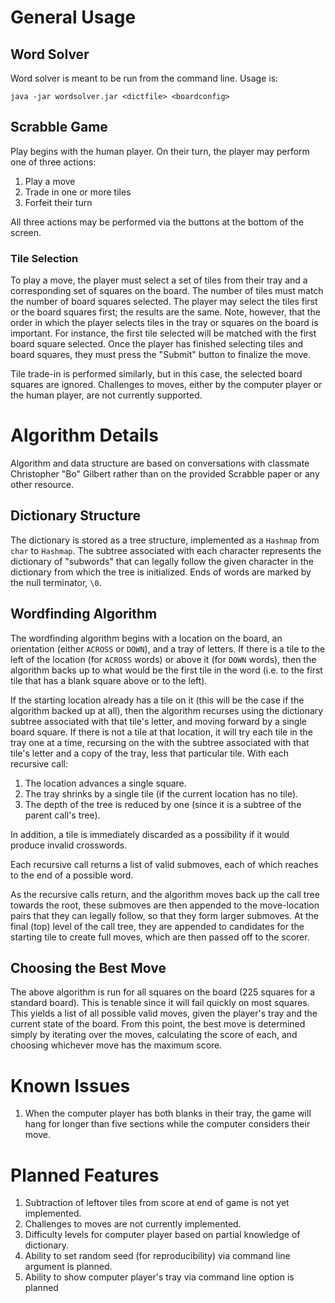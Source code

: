 # General Usage

## Word Solver

Word solver is meant to be run from the command line. Usage is:

`java -jar wordsolver.jar <dictfile> <boardconfig>`

## Scrabble Game

Play begins with the human player. On their turn, the player may perform one of three actions:

1. Play a move
2. Trade in one or more tiles
3. Forfeit their turn

All three actions may be performed via the buttons at the bottom of the screen.

### Tile Selection

To play a move, the player must select a set of tiles from their tray and a corresponding set of squares on the board. The number of tiles must match the number of board squares selected. The player may select the tiles first or the board squares first; the results are the same. Note, however, that the order in which the player selects tiles in the tray or squares on the board is important. For instance, the first tile selected will be matched with the first board square selected. Once the player has finished selecting tiles and board squares, they must press the "Submit" button to finalize the move.

Tile trade-in is performed similarly, but in this case, the selected board squares are ignored. Challenges to moves, either by the computer player or the human player, are not currently supported.

# Algorithm Details

Algorithm and data structure are based on conversations with classmate Christopher "Bo" Gilbert rather than on the provided Scrabble paper or any other resource.

## Dictionary Structure

The dictionary is stored as a tree structure, implemented as a `Hashmap` from `char` to `Hashmap`. The subtree associated with each character represents the dictionary of "subwords" that can legally follow the given character in the dictionary from which the tree is initialized. Ends of words are marked by the null terminator, `\0`.

## Wordfinding Algorithm

The wordfinding algorithm begins with a location on the board, an orientation (either `ACROSS` or `DOWN`), and a tray of letters.
If there is a tile to the left of the location (for `ACROSS` words) or above it (for `DOWN` words), then the algorithm backs up to what would be the first tile in the word (i.e. to the first tile that has a blank square above or to the left).

If the starting location already has a tile on it (this will be the case if the algorithm backed up at all), then the algorithm recurses using the dictionary subtree associated with that tile's letter, and moving forward by a single board square. If there is not a tile at that location, it will try each tile in the tray one at a time, recursing on the with the subtree associated with that tile's letter and a copy of the tray, less that particular tile. With each recursive call:

1. The location advances a single square.
2. The tray shrinks by a single tile (if the current location has no tile).
3. The depth of the tree is reduced by one (since it is a subtree of the parent call's tree).

In addition, a tile is immediately discarded as a possibility if it would produce invalid crosswords.

Each recursive call returns a list of valid submoves, each of which reaches to the end of a possible word.

As the recursive calls return, and the algorithm moves back up the call tree towards the root,
these submoves are then appended to the move-location pairs that they can legally follow, so that they form larger submoves.
At the final (top) level of the call tree, they are appended to candidates for the starting tile to create full moves, which are then
passed off to the scorer.

## Choosing the Best Move

The above algorithm is run for all squares on the board (225 squares for a standard board).
This is tenable since it will fail quickly on most squares.
This yields a list of all possible valid moves, given the player's tray and the current state of the board.
From this point, the best move is determined simply by iterating over the moves, calculating the score of each,
and choosing whichever move has the maximum score.

# Known Issues

1. When the computer player has both blanks in their tray, the game will hang for longer than five sections while the computer considers their move.

# Planned Features

1. Subtraction of leftover tiles from score at end of game is not yet implemented.
2. Challenges to moves are not currently implemented.
3. Difficulty levels for computer player based on partial knowledge of dictionary.
4. Ability to set random seed (for reproducibility) via command line argument is planned.
5. Ability to show computer player's tray via command line option is planned